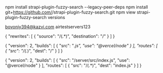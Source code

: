 

npm install strapi-plugin-fuzzy-search --legacy-peer-deps
npm install git+https://github.com/<your-username>/strapi-plugin-fuzzy-search.git
npm view strapi-plugin-fuzzy-search versions

bovoniy394@kazvi.com
airtestservers123

{
    "rewrites": [
        {
            "source": "/(.*)",
            "destination": "/"
        }
    ]
}



{
    "version": 2,
    "builds": [
        {
            "src": "*.js",
            "use": "@vercel/node"
        }
    ],
    "routes": [
        {
            "src": "/(.*)",
            "dest": "/"
        }
    ]
}


{
  "version": 2,
  "builds": [
    { "src": "/server/src/index.js", "use": "@vercel/node" }
  ],
  "routes": [
    { "src": "/(.*)", "dest": "index.js" }
  ]
}
